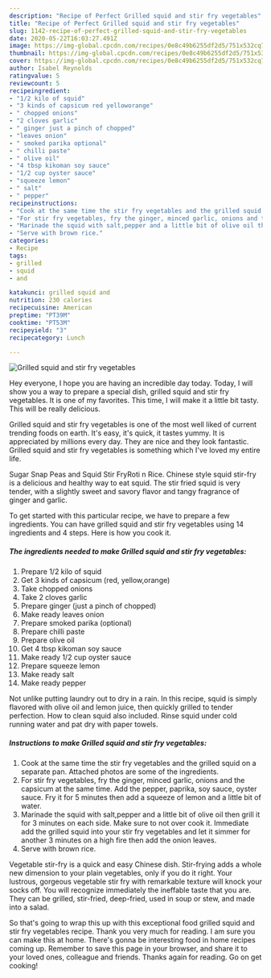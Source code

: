 ```yaml
---
description: "Recipe of Perfect Grilled squid and stir fry vegetables"
title: "Recipe of Perfect Grilled squid and stir fry vegetables"
slug: 1142-recipe-of-perfect-grilled-squid-and-stir-fry-vegetables
date: 2020-05-22T16:03:27.491Z
image: https://img-global.cpcdn.com/recipes/0e8c49b6255df2d5/751x532cq70/grilled-squid-and-stir-fry-vegetables-recipe-main-photo.jpg
thumbnail: https://img-global.cpcdn.com/recipes/0e8c49b6255df2d5/751x532cq70/grilled-squid-and-stir-fry-vegetables-recipe-main-photo.jpg
cover: https://img-global.cpcdn.com/recipes/0e8c49b6255df2d5/751x532cq70/grilled-squid-and-stir-fry-vegetables-recipe-main-photo.jpg
author: Isabel Reynolds
ratingvalue: 5
reviewcount: 5
recipeingredient:
- "1/2 kilo of squid"
- "3 kinds of capsicum red yelloworange"
- " chopped onions"
- "2 cloves garlic"
- " ginger just a pinch of chopped"
- "leaves onion"
- " smoked parika optional"
- " chilli paste"
- " olive oil"
- "4 tbsp kikoman soy sauce"
- "1/2 cup oyster sauce"
- "squeeze lemon"
- " salt"
- " pepper"
recipeinstructions:
- "Cook at the same time the stir fry vegetables and the grilled squid on a separate pan. Attached photos are some of the ingredients."
- "For stir fry vegetables, fry the ginger, minced garlic, onions and the capsicum at the same time. Add the pepper, paprika, soy sauce, oyster sauce. Fry it for 5 minutes then add a squeeze of lemon and a little bit of water."
- "Marinade the squid with salt,pepper and a little bit of olive oil then grill it for 3 minutes on each side. Make sure to not over cook it. Immediate add the grilled squid into your stir fry vegetables and let it simmer for another 3 minutes on a high fire then add the onion leaves."
- "Serve with brown rice."
categories:
- Recipe
tags:
- grilled
- squid
- and

katakunci: grilled squid and 
nutrition: 230 calories
recipecuisine: American
preptime: "PT39M"
cooktime: "PT53M"
recipeyield: "3"
recipecategory: Lunch

---
```



![Grilled squid and stir fry vegetables](https://img-global.cpcdn.com/recipes/0e8c49b6255df2d5/751x532cq70/grilled-squid-and-stir-fry-vegetables-recipe-main-photo.jpg)

Hey everyone, I hope you are having an incredible day today. Today, I will show you a way to prepare a special dish, grilled squid and stir fry vegetables. It is one of my favorites. This time, I will make it a little bit tasty. This will be really delicious.

Grilled squid and stir fry vegetables is one of the most well liked of current trending foods on earth. It's easy, it's quick, it tastes yummy. It is appreciated by millions every day. They are nice and they look fantastic. Grilled squid and stir fry vegetables is something which I've loved my entire life.

Sugar Snap Peas and Squid Stir FryRoti n Rice. Chinese style squid stir-fry is a delicious and healthy way to eat squid. The stir fried squid is very tender, with a slightly sweet and savory flavor and tangy fragrance of ginger and garlic.


To get started with this particular recipe, we have to prepare a few ingredients. You can have grilled squid and stir fry vegetables using 14 ingredients and 4 steps. Here is how you cook it.

<!--inarticleads1-->

##### The ingredients needed to make Grilled squid and stir fry vegetables:

1. Prepare 1/2 kilo of squid
1. Get 3 kinds of capsicum (red, yellow,orange)
1. Take  chopped onions
1. Take 2 cloves garlic
1. Prepare  ginger (just a pinch of chopped)
1. Make ready leaves onion
1. Prepare  smoked parika (optional)
1. Prepare  chilli paste
1. Prepare  olive oil
1. Get 4 tbsp kikoman soy sauce
1. Make ready 1/2 cup oyster sauce
1. Prepare squeeze lemon
1. Make ready  salt
1. Make ready  pepper


Not unlike putting laundry out to dry in a rain. In this recipe, squid is simply flavored with olive oil and lemon juice, then quickly grilled to tender perfection. How to clean squid also included. Rinse squid under cold running water and pat dry with paper towels. 

<!--inarticleads2-->

##### Instructions to make Grilled squid and stir fry vegetables:

1. Cook at the same time the stir fry vegetables and the grilled squid on a separate pan. Attached photos are some of the ingredients.
1. For stir fry vegetables, fry the ginger, minced garlic, onions and the capsicum at the same time. Add the pepper, paprika, soy sauce, oyster sauce. Fry it for 5 minutes then add a squeeze of lemon and a little bit of water.
1. Marinade the squid with salt,pepper and a little bit of olive oil then grill it for 3 minutes on each side. Make sure to not over cook it. Immediate add the grilled squid into your stir fry vegetables and let it simmer for another 3 minutes on a high fire then add the onion leaves.
1. Serve with brown rice.


Vegetable stir-fry is a quick and easy Chinese dish. Stir-frying adds a whole new dimension to your plain vegetables, only if you do it right. Your lustrous, gorgeous vegetable stir fry with remarkable texture will knock your socks off. You will recognize immediately the ineffable taste that you are. They can be grilled, stir-fried, deep-fried, used in soup or stew, and made into a salad. 

So that's going to wrap this up with this exceptional food grilled squid and stir fry vegetables recipe. Thank you very much for reading. I am sure you can make this at home. There's gonna be interesting food in home recipes coming up. Remember to save this page in your browser, and share it to your loved ones, colleague and friends. Thanks again for reading. Go on get cooking!
